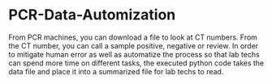 # PCR-Data-Automization

From PCR machines, you can download a file to look at CT numbers. From the CT number, you can call a sample positive, negative or review. In order to mitigate human error as well as automatize the process so that lab techs can spend more time on different tasks, the executed python code takes the data file and place it into a summarized file for lab techs to read.
